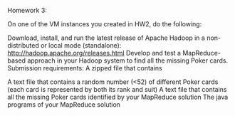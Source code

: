 Homework 3: 

On one of the VM instances you created in HW2, do the following:

Download, install, and run the latest release of Apache Hadoop in a non-distributed or local mode (standalone): http://hadoop.apache.org/releases.html
Develop and test a MapReduce-based approach in your Hadoop system to find all the missing Poker cards.
Submission requirements: A zipped file that contains

A text file that contains a random number (<52) of different Poker cards (each card is represented by both its rank and suit)
A text file that contains all the missing Poker cards identified by your MapReduce solution
The java programs of your MapReduce solution